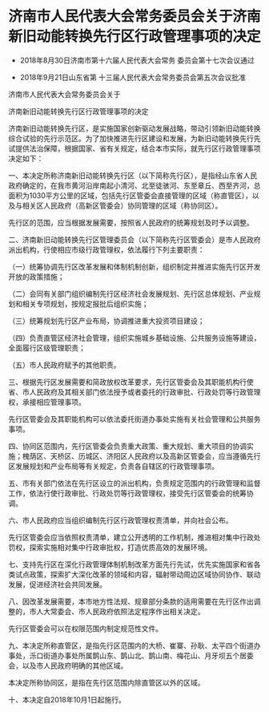 # 济南市人民代表大会常务委员会关于济南新旧动能转换先行区行政管理事项的决定

- 2018年8月30日济南市第十六届人民代表大会常务
  委员会第十七次会议通过

- 2018年9月21日山东省第
  十三届人民代表大会常务委员会第五次会议批准

<!-- INFO END -->

济南市人民代表大会常务委员会关于

济南新旧动能转换先行区行政管理事项的决定

济南新旧动能转换先行区，是实施国家创新驱动发展战略，带动引领新旧动能转换综合试验的先行示范区。为了加快推进先行区建设和发展，为新旧动能转换先行先试提供法治保障，根据国家、省有关规定，结合本市实际，就先行区行政管理事项决定如下：

一、本决定所称济南新旧动能转换先行区（以下简称先行区），是指经山东省人民政府确定的，在我市黄河沿岸南起小清河、北至徒骇河、东至章丘、西至齐河，总面积为1030平方公里的区域，包括先行区管委会直接管理的区域（称直管区），以及与相关区人民政府（高新区管委会）协同管理的区域（称协同区）。

先行区的范围，应当根据发展需要，按照省人民政府的统筹规划及时予以调整。

二、济南新旧动能转换先行区管理委员会（以下简称先行区管委会）是市人民政府派出机构，行使相应市级行政管理权，依法履行下列主要职责：

（一）统筹协调先行区改革发展和体制机制创新，组织制定并推进实施先行区开发开放的政策措施；

（二）会同有关部门组织编制先行区经济社会发展规划、先行区总体规划、产业规划和相关专项规划，按规定报批后组织实施；

（三）统筹规划先行区产业布局，协调推进重大投资项目建设；

（四）负责直管区经济社会管理，组织实施城乡基础设施、公共服务设施等建设，全面履行区级管理职责；

（五）市人民政府赋予的其他职责。

三、根据先行区发展需要和简政放权改革要求，先行区管委会及其职能机构行使省、市人民政府及其相关部门依法授予或者委托的行政审批、行政处罚等行政管理权，承接相应管理事项。

先行区管委会及其职能机构可以依法委托街道办事处实施有关社会管理和公共服务事项。

四、协同区范围内，先行区管委会负责重大政策、重大规划、重大项目的协调实施；槐荫区、天桥区、历城区、济阳区人民政府以及高新区管委会，应当遵循先行区发展规划和产业布局等有关规定，负责各自辖区的行政管理事项。

五、市有关部门依法在先行区设立的派出机构，负责规定范围内的行政管理和监督工作，依法行使行政审批、行政处罚等行政管理权，接受先行区管委会的统筹协调。

六、市人民政府应当组织编制先行区行政管理权责清单，并向社会公布。

先行区管委会应当依照权责清单，建立公开透明的工作机制，推进相对集中行政处罚权，探索实施相对集中行政审批权，打造优质高效的发展环境。

七、支持先行区在深化行政管理体制机制改革方面先行先试，优先实施国家和省各类试点政策，探索扩大深化改革的领域和内容，辐射带动周边区域协同协作、联动发展，促进经济社会共同发展。

八、因改革发展需要，本市地方性法规、规章部分条款的适用需要在先行区作出调整的，市人大常委会、市人民政府依照法定程序作出相关决定。

先行区管委会可以在权限范围内制定规范性文件。

九、本决定所称直管区，是指先行区范围内的大桥、崔寨、孙耿、太平四个街道办事处，泺口街道办事处所属鹊山东、鹊山北、鹊山南、梅花山、月牙坝五个居委会，以及市人民政府明确的其他区域。

本决定所称协同区，是指在先行区范围内除直管区以外的区域。

十、本决定自2018年10月1日起施行。
